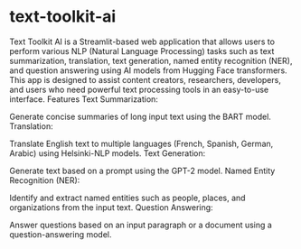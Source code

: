 # text-toolkit-ai
Text Toolkit AI is a Streamlit-based web application that allows users to perform various NLP (Natural Language Processing) tasks such as text summarization, translation, text generation, named entity recognition (NER), and question answering using AI models from Hugging Face transformers. This app is designed to assist content creators, researchers, developers, and users who need powerful text processing tools in an easy-to-use interface.
Features
Text Summarization:

Generate concise summaries of long input text using the BART model.
Translation:

Translate English text to multiple languages (French, Spanish, German, Arabic) using Helsinki-NLP models.
Text Generation:

Generate text based on a prompt using the GPT-2 model.
Named Entity Recognition (NER):

Identify and extract named entities such as people, places, and organizations from the input text.
Question Answering:

Answer questions based on an input paragraph or a document using a question-answering model.
